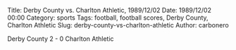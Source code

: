 Title: Derby County vs. Charlton Athletic, 1989/12/02
Date: 1989/12/02 00:00
Category: sports
Tags: football, football scores, Derby County, Charlton Athletic
Slug: derby-county-vs-charlton-athletic
Author: carbonero


Derby County 2 - 0 Charlton Athletic
